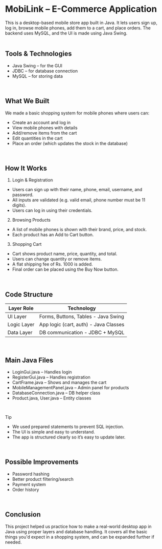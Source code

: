 # MobiLink – E-Commerce Application
This is a desktop-based mobile store app built in Java. It lets users sign up, log in, browse mobile phones, add them to a cart, and place orders. The backend uses MySQL, and the UI is made using Java Swing.
<br>
<br>

## Tools & Technologies
* Java Swing – for the GUI
* JDBC – for database connection
* MySQL – for storing data
<br>

## What We Built
We made a basic shopping system for mobile phones where users can:
* Create an account and log in
* View mobile phones with details
* Add/remove items from the cart
* Edit quantities in the cart
* Place an order (which updates the stock in the database)
<br>


## How It Works
1. Login & Registration
* Users can sign up with their name, phone, email, username, and password.
* All inputs are validated (e.g. valid email, phone number must be 11 digits).
* Users can log in using their credentials.

2. Browsing Products
* A list of mobile phones is shown with their brand, price, and stock.
* Each product has an Add to Cart button.

3. Shopping Cart
* Cart shows product name, price, quantity, and total.
* Users can change quantity or remove items.
* A flat shipping fee of Rs. 1000 is added.
* Final order can be placed using the Buy Now button.

<br>

## Code Structure
| Layer Role   | Technology                                 |
|--------------|--------------------------------------------|
| UI Layer     | Forms, Buttons, Tables - Java Swing        |
| Logic Layer  | App logic (cart, auth) - Java Classes      |
| Data Layer   | DB communication - JDBC + MySQL            |
<br>

## Main Java Files
* LoginGui.java – Handles login
* RegisterGui.java – Handles registration
* CartFrame.java – Shows and manages the cart
* MobileManagementPanel.java – Admin panel for products
* DatabaseConnection.java – DB helper class
* Product.java, User.java – Entity classes
<br>


> [!TIP]
> * We used prepared statements to prevent SQL injection.
> * The UI is simple and easy to understand.
> * The app is structured clearly so it’s easy to update later.
<br>


## Possible Improvements
* Password hashing
* Better product filtering/search
* Payment system
* Order history
<br>

## Conclusion 
This project helped us practice how to make a real-world desktop app in Java using proper layers and database handling. It covers all the basic things you'd expect in a shopping system, and can be expanded further if needed.
